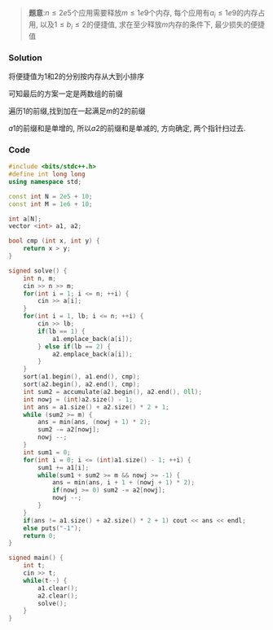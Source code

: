 > **题意**:$n\leq2e5$个应用需要释放$m\leq 1e9$个内存, 每个应用有$a_i\leq 1e9$的内存占用, 以及$1\leq b_i \leq 2$的便捷值, 求在至少释放$m$内存的条件下, 最少损失的便捷值

### Solution

将便捷值为$1$和$2$的分别按内存从大到小排序

可知最后的方案一定是两数组的前缀

遍历$1$的前缀,找到加在一起满足$m$的$2$的前缀

$a1$的前缀和是单增的, 所以$a2$的前缀和是单减的, 方向确定, 两个指针扫过去.

### Code

```cpp
#include <bits/stdc++.h>
#define int long long 
using namespace std;

const int N = 2e5 + 10;
const int M = 1e6 + 10;

int a[N];
vector <int> a1, a2;

bool cmp (int x, int y) {
	return x > y;
}

signed solve() {
	int n, m;
	cin >> n >> m;
	for(int i = 1; i <= n; ++i) {
		cin >> a[i];
	}
	for(int i = 1, lb; i <= n; ++i) {
		cin >> lb;
		if(lb == 1) {
			a1.emplace_back(a[i]);
		} else if(lb == 2) {
			a2.emplace_back(a[i]);
		} 
	}
	sort(a1.begin(), a1.end(), cmp);
	sort(a2.begin(), a2.end(), cmp);
	int sum2 = accumulate(a2.begin(), a2.end(), 0ll);
	int nowj = (int)a2.size() - 1;
	int ans = a1.size() + a2.size() * 2 + 1;
	while (sum2 >= m) {
		ans = min(ans, (nowj + 1) * 2);
		sum2 -= a2[nowj];
		nowj --;
	}
	int sum1 = 0;
	for(int i = 0; i <= (int)a1.size() - 1; ++i) {
		sum1 += a1[i];
		while(sum1 + sum2 >= m && nowj >= -1) {
			ans = min(ans, i + 1 + (nowj + 1) * 2);
			if(nowj >= 0) sum2 -= a2[nowj];
			nowj --;
		}
	}
	if(ans != a1.size() + a2.size() * 2 + 1) cout << ans << endl;
	else puts("-1");
	return 0;
}

signed main() {
	int t;
	cin >> t;
	while(t--) {
		a1.clear();
		a2.clear();
		solve();
	}
}
```

